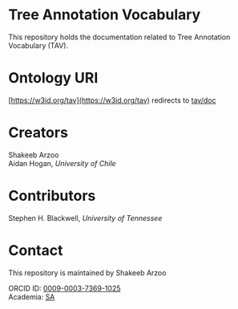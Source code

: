# Tree Annotation Vocabulary

This repository holds the documentation related to Tree Annotation Vocabulary (TAV).

# Ontology URI 

[https://w3id.org/tav](https://w3id.org/tav) redirects to [tav/doc](https://arzoo-ebbs.github.io/tav/doc/)

# Creators

Shakeeb Arzoo <br/>
Aidan Hogan, *University of Chile*

# Contributors

Stephen H. Blackwell, *University of Tennessee*

# Contact

This repository is maintained by Shakeeb Arzoo <br/> 

ORCID ID: [0009-0003-7369-1025](https://orcid.org/0009-0003-7369-1025) </br>
Academia: [SA](https://isibang.academia.edu/ShakeebArzoo)
